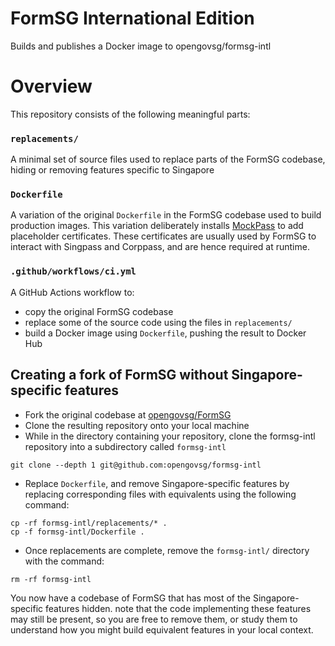 # FormSG International Edition

Builds and publishes a Docker image to 
opengovsg/formsg-intl

# Overview

This repository consists of the following meaningful parts:

### `replacements/`
A minimal set of source files used to replace parts of the FormSG codebase,
hiding or removing features specific to Singapore

### `Dockerfile`
A variation of the original `Dockerfile` in the FormSG codebase used
to build production images. This variation deliberately installs 
[MockPass](https://github.com/opengovsg/mockpass) to add placeholder
certificates. These certificates are usually used by FormSG to interact
with Singpass and Corppass, and are hence required at runtime.

### `.github/workflows/ci.yml`
A GitHub Actions workflow to:
- copy the original FormSG codebase
- replace some of the source code using the files in `replacements/`
- build a Docker image using `Dockerfile`, pushing the result to Docker Hub
  
## Creating a fork of FormSG without Singapore-specific features
- Fork the original codebase at [opengovsg/FormSG](https://github.com/opengovsg/FormSG)
- Clone the resulting repository onto your local machine
- While in the directory containing your repository, clone the formsg-intl repository
  into a subdirectory called `formsg-intl`
```
git clone --depth 1 git@github.com:opengovsg/formsg-intl
```
- Replace `Dockerfile`, and remove Singapore-specific features by replacing
  corresponding files with equivalents using the following command: 
```
cp -rf formsg-intl/replacements/* .
cp -f formsg-intl/Dockerfile .
```
- Once replacements are complete, remove the `formsg-intl/` directory with the command:
```
rm -rf formsg-intl
```

You now have a codebase of FormSG that has most of the Singapore-specific features hidden.
note that the code implementing these features may still be present, so you are free to
remove them, or study them to understand how you might build equivalent features in your 
local context.
